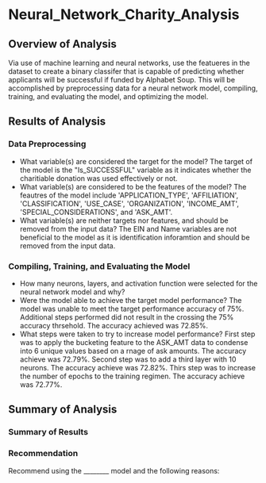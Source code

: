 # Neural_Network_Charity_Analysis

## Overview of Analysis

Via use of machine learning and neural networks, use the featueres in the dataset to create a binary classifer that is capable of predicting whether applicants will be successful if funded by Alphabet Soup.  This will be accomplished by preprocessing data for a neural network model, compiling, training, and evaluating the model, and optimizing the model.

## Results of Analysis

### Data Preprocessing

- What variable(s) are considered the target for the model?
    The target of the model is the "Is_SUCCESSFUL" variable as it indicates whether the charitiable donation was used effectively or not.
- What variable(s) are considered to be the features of the model?
    The feautres of the model include 'APPLICATION_TYPE', 'AFFILIATION', 'CLASSIFICATION', 'USE_CASE', 'ORGANIZATION', 'INCOME_AMT', 'SPECIAL_CONSIDERATIONS', and 'ASK_AMT'.
- What variable(s) are neither targets nor features, and should be removed from the input data?
    The EIN and Name variables are not beneficial to the model as it is identification inforamtion and should be removed from the input data.

### Compiling, Training, and Evaluating the Model

- How many neurons, layers, and activation function were selected for the neural network model and why?
- Were the model able to achieve the target model performance?
    The model was unable to meet the target performance accuracy of 75%.  Additional steps performed did not result in the crossing the 75% accuracy thrsehold.  The accuracy achieved was 72.85%.
- What steps were taken to try to increase model performance?
    First step was to apply the bucketing feature to the ASK_AMT data to condense into 6 unique values based on a rnage of ask amounts.  The accuracy achieve was 72.79%.
    Second step was to add a third layer with 10 neurons.  The accuracy achieve was 72.82%.
    Thirs step was to increase the number of epochs to the training regimen.  The accuracy achieve was 72.77%.

## Summary of Analysis

### Summary of Results

### Recommendation

Recommend using the ________ model and the following reasons:
